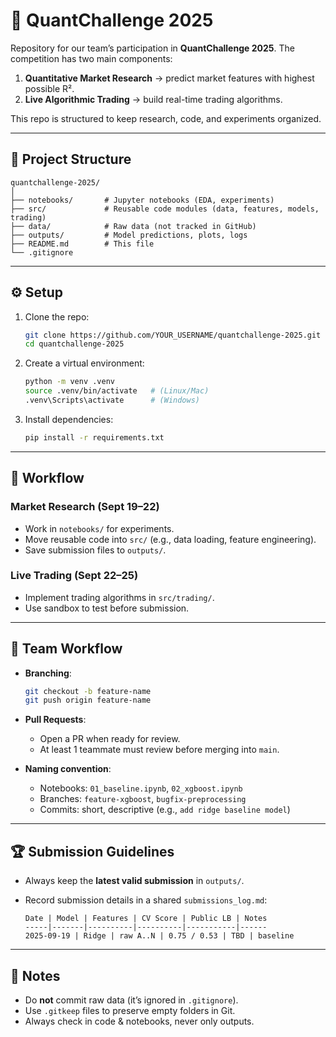 # 📘 QuantChallenge 2025

Repository for our team’s participation in **QuantChallenge 2025**.
The competition has two main components:

1. **Quantitative Market Research** → predict market features with highest possible R².
2. **Live Algorithmic Trading** → build real-time trading algorithms.

This repo is structured to keep research, code, and experiments organized.

---

## 📂 Project Structure

```
quantchallenge-2025/
│
├── notebooks/       # Jupyter notebooks (EDA, experiments)
├── src/             # Reusable code modules (data, features, models, trading)
├── data/            # Raw data (not tracked in GitHub)
├── outputs/         # Model predictions, plots, logs
├── README.md        # This file
└── .gitignore
```

---

## ⚙️ Setup

1. Clone the repo:

   ```bash
   git clone https://github.com/YOUR_USERNAME/quantchallenge-2025.git
   cd quantchallenge-2025
   ```
2. Create a virtual environment:

   ```bash
   python -m venv .venv
   source .venv/bin/activate   # (Linux/Mac)
   .venv\Scripts\activate      # (Windows)
   ```
3. Install dependencies:

   ```bash
   pip install -r requirements.txt
   ```

---

## 🚀 Workflow

### Market Research (Sept 19–22)

* Work in `notebooks/` for experiments.
* Move reusable code into `src/` (e.g., data loading, feature engineering).
* Save submission files to `outputs/`.

### Live Trading (Sept 22–25)

* Implement trading algorithms in `src/trading/`.
* Use sandbox to test before submission.

---

## 🤝 Team Workflow

* **Branching**:

  ```bash
  git checkout -b feature-name
  git push origin feature-name
  ```

* **Pull Requests**:

  * Open a PR when ready for review.
  * At least 1 teammate must review before merging into `main`.

* **Naming convention**:

  * Notebooks: `01_baseline.ipynb`, `02_xgboost.ipynb`
  * Branches: `feature-xgboost`, `bugfix-preprocessing`
  * Commits: short, descriptive (e.g., `add ridge baseline model`)

---

## 🏆 Submission Guidelines

* Always keep the **latest valid submission** in `outputs/`.
* Record submission details in a shared `submissions_log.md`:

  ```
  Date | Model | Features | CV Score | Public LB | Notes
  -----|-------|----------|----------|-----------|------
  2025-09-19 | Ridge | raw A..N | 0.75 / 0.53 | TBD | baseline
  ```

---

## 📌 Notes

* Do **not** commit raw data (it’s ignored in `.gitignore`).
* Use `.gitkeep` files to preserve empty folders in Git.
* Always check in code & notebooks, never only outputs.
